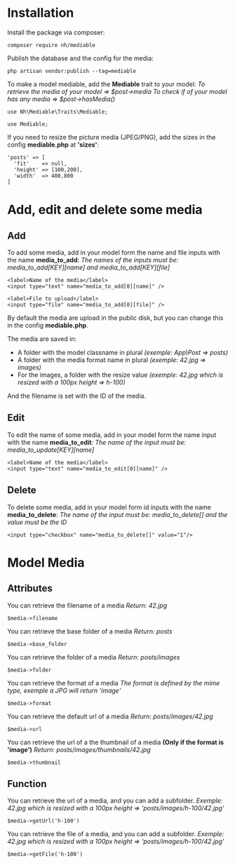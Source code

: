 # Installation

Install the package via composer:

```
composer require nh/mediable
```

Publish the database and the config for the media:

```
php artisan vendor:publish --tag=mediable
```

To make a model mediable, add the **Mediable** trait to your model:
*To retrieve the media of your model => $post->media*
*To check if of your model has any media => $post->hasMedia()*

```
use Nh\Mediable\Traits\Mediable;

use Mediable;
```

If you need to resize the picture media (JPEG/PNG), add the sizes in the config **mediable.php** at **'sizes'**:

```
'posts' => [
  'fit'    => null,
  'height' => [100,200],
  'width'  => 400,800
]
```

# Add, edit and delete some media

## Add

To add some media, add in your model form the name and file inputs with the name **media_to_add**:
*The names of the inputs must be: media_to_add[KEY][name] and media_to_add[KEY][file]*

```
<label>Name of the media</label>
<input type="text" name="media_to_add[0][name]" />

<label>File to upload</label>
<input type="file" name="media_to_add[0][file]" />
```

By default the media are upload in the public disk, but you can change this in the config **mediable.php**.

The media are saved in:
- A folder with the model classname in plural *(exemple: App\Post => posts)*
- A folder with the media format name in plural *(exemple: 42.jpg => images)*
- For the images, a folder with the resize value *(exemple: 42.jpg which is resized with a 100px height => h-100)*

And the filename is set with the ID of the media.

## Edit

To edit the name of some media, add in your model form the name input with the name **media_to_edit**:
*The name of the input must be: media_to_update[KEY][name]*

```
<label>Name of the media</label>
<input type="text" name="media_to_edit[0][name]" />
```

## Delete

To delete some media, add in your model form id inputs with the name **media_to_delete**:
*The name of the input must be: media_to_delete[] and the value must be the ID*

```
<input type="checkbox" name="media_to_delete[]" value="1"/>
```

# Model Media

## Attributes

You can retrieve the filename of a media
*Return: 42.jpg*

```
$media->filename
```

You can retrieve the base folder of a media
*Return: posts*

```
$media->base_folder
```

You can retrieve the folder of a media
*Return: posts/images*

```
$media->folder
```

You can retrieve the format of a media
*The format is defined by the mime type, exemple a JPG will return 'image'*

```
$media->format
```

You can retrieve the default url of a media
*Return: posts/images/42.jpg*

```
$media->url
```

You can retrieve the url of a the thumbnail of a media **(Only if the format is 'image')**
*Return: posts/images/thumbnails/42.jpg*

```
$media->thumbnail
```

## Function

You can retrieve the url of a media, and you can add a subfolder.
*Exemple: 42.jpg which is resized with a 100px height => 'posts/images/h-100/42.jpg'*

```
$media->getUrl('h-100')
```

You can retrieve the file of a media, and you can add a subfolder.
*Exemple: 42.jpg which is resized with a 100px height => 'posts/images/h-100/42.jpg'*

```
$media->getFile('h-100')
```
